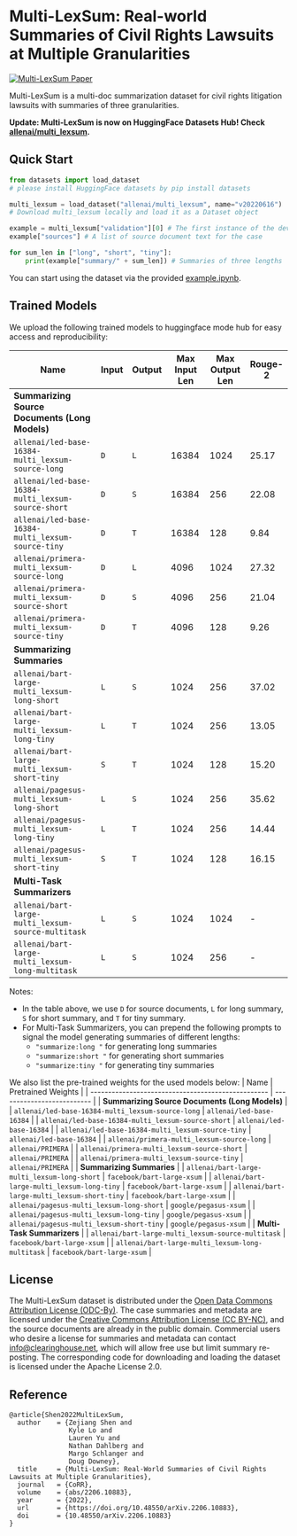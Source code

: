 # Multi-LexSum: Real-world Summaries of Civil Rights Lawsuits at Multiple Granularities

<a href="https://arxiv.org/abs/2206.10883"><img src="https://img.shields.io/badge/arXiv-2206.10883-b31b1b.svg" title="Multi-LexSum Paper"></a>

Multi-LexSum is a multi-doc summarization dataset for civil rights litigation lawsuits with summaries of three granularities. 

**Update: Multi-LexSum is now on HuggingFace Datasets Hub! Check [allenai/multi_lexsum](https://huggingface.co/datasets/allenai/multi_lexsum).**

## Quick Start 

```python
from datasets import load_dataset
# please install HuggingFace datasets by pip install datasets 

multi_lexsum = load_dataset("allenai/multi_lexsum", name="v20220616")
# Download multi_lexsum locally and load it as a Dataset object 

example = multi_lexsum["validation"][0] # The first instance of the dev set 
example["sources"] # A list of source document text for the case

for sum_len in ["long", "short", "tiny"]:
    print(example["summary/" + sum_len]) # Summaries of three lengths
```
You can start using the dataset via the provided [example.ipynb](example.ipynb). 

## Trained Models 

We upload the following trained models to huggingface mode hub for easy access and reproducibility: 

| Name                                               | Input | Output | Max Input Len | Max Output Len | Rouge-2 |
| -------------------------------------------------- | ----- | ------ | ------------- | -------------- | ------- |
| **Summarizing Source Documents (Long Models)**     |
| `allenai/led-base-16384-multi_lexsum-source-long`  | `D`   | `L`    | 16384         | 1024           | 25.17   |
| `allenai/led-base-16384-multi_lexsum-source-short` | `D`   | `S`    | 16384         | 256            | 22.08   |
| `allenai/led-base-16384-multi_lexsum-source-tiny`  | `D`   | `T`    | 16384         | 128            | 9.84    |
| `allenai/primera-multi_lexsum-source-long`         | `D`   | `L`    | 4096          | 1024           | 27.32   |
| `allenai/primera-multi_lexsum-source-short`        | `D`   | `S`    | 4096          | 256            | 21.04   |
| `allenai/primera-multi_lexsum-source-tiny`         | `D`   | `T`    | 4096          | 128            | 9.26    |
| **Summarizing Summaries**                          |
| `allenai/bart-large-multi_lexsum-long-short`       | `L`   | `S`    | 1024          | 256            | 37.02   |
| `allenai/bart-large-multi_lexsum-long-tiny`        | `L`   | `T`    | 1024          | 256            | 13.05   |
| `allenai/bart-large-multi_lexsum-short-tiny`       | `S`   | `T`    | 1024          | 128            | 15.20   |
| `allenai/pagesus-multi_lexsum-long-short`          | `L`   | `S`    | 1024          | 256            | 35.62   |
| `allenai/pagesus-multi_lexsum-long-tiny`           | `L`   | `T`    | 1024          | 256            | 14.44   |
| `allenai/pagesus-multi_lexsum-short-tiny`          | `S`   | `T`    | 1024          | 128            | 16.15   |
| **Multi-Task Summarizers**                         |
| `allenai/bart-large-multi_lexsum-source-multitask` | `L`   | `S`    | 1024          | 1024           | -       |
| `allenai/bart-large-multi_lexsum-long-multitask`   | `L`   | `S`    | 1024          | 256            | -       |

Notes:
- In the table above, we use `D` for source documents, `L` for long summary, `S` for short summary, and `T` for tiny summary. 
- For Multi-Task Summarizers, you can prepend the following prompts to signal the model generating summaries of different lengths:
  - `"summarize:long "` for generating long summaries 
  - `"summarize:short "` for generating short summaries 
  - `"summarize:tiny "` for generating tiny summaries 


We also list the pre-trained weights for the used models below:
| Name                                               | Pretrained Weights         |
| -------------------------------------------------- | -------------------------- |
| **Summarizing Source Documents (Long Models)**     |
| `allenai/led-base-16384-multi_lexsum-source-long`  | `allenai/led-base-16384`   |
| `allenai/led-base-16384-multi_lexsum-source-short` | `allenai/led-base-16384`   |
| `allenai/led-base-16384-multi_lexsum-source-tiny`  | `allenai/led-base-16384`   |
| `allenai/primera-multi_lexsum-source-long`         | `allenai/PRIMERA`          |
| `allenai/primera-multi_lexsum-source-short`        | `allenai/PRIMERA`          |
| `allenai/primera-multi_lexsum-source-tiny`         | `allenai/PRIMERA`          |
| **Summarizing Summaries**                          |
| `allenai/bart-large-multi_lexsum-long-short`       | `facebook/bart-large-xsum` |
| `allenai/bart-large-multi_lexsum-long-tiny`        | `facebook/bart-large-xsum` |
| `allenai/bart-large-multi_lexsum-short-tiny`       | `facebook/bart-large-xsum` |
| `allenai/pagesus-multi_lexsum-long-short`          | `google/pegasus-xsum`      |
| `allenai/pagesus-multi_lexsum-long-tiny`           | `google/pegasus-xsum`      |
| `allenai/pagesus-multi_lexsum-short-tiny`          | `google/pegasus-xsum`      |
| **Multi-Task Summarizers**                         |
| `allenai/bart-large-multi_lexsum-source-multitask` | `facebook/bart-large-xsum` |
| `allenai/bart-large-multi_lexsum-long-multitask`   | `facebook/bart-large-xsum` |

## License 

The Multi-LexSum dataset is distributed under the [Open Data Commons Attribution License (ODC-By)](https://opendatacommons.org/licenses/by/1-0/). 
The case summaries and metadata are licensed under the [Creative Commons Attribution License (CC BY-NC)](https://creativecommons.org/licenses/by-nc/4.0/), and the source documents are already in the public domain. 
Commercial users who desire a license for summaries and metadata can contact [info@clearinghouse.net](mailto:info@clearinghouse.net), which will allow free use but limit summary re-posting. 
The corresponding code for downloading and loading the dataset is licensed under the Apache License 2.0. 

## Reference 

```
@article{Shen2022MultiLexSum,
  author    = {Zejiang Shen and
               Kyle Lo and
               Lauren Yu and
               Nathan Dahlberg and
               Margo Schlanger and
               Doug Downey},
  title     = {Multi-LexSum: Real-World Summaries of Civil Rights Lawsuits at Multiple Granularities},
  journal   = {CoRR},
  volume    = {abs/2206.10883},
  year      = {2022},
  url       = {https://doi.org/10.48550/arXiv.2206.10883},
  doi       = {10.48550/arXiv.2206.10883}
}
```